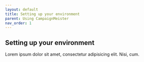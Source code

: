 ```yaml
---
layout: default
title: Setting up your environment
parent: Using CampaignMeister
nav_order: 1
---
```


## Setting up your environment

Lorem ipsum dolor sit amet, consectetur adipisicing elit. Nisi, cum.